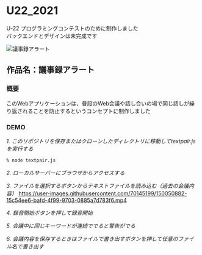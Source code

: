 # U22_2021

U-22 プログラミングコンテストのために制作しました<br>
バックエンドとデザインは未完成です

![議事録アラート](https://user-images.githubusercontent.com/70145199/150047402-4a10ef19-503f-4bf5-98e9-6ce985b8a4ce.png)

## 作品名：議事録アラート

### 概要

このWebアプリケーションは、普段のWeb会議や話し合いの場で同じ話しが繰り返されることを防止するというコンセプトに制作しました

### DEMO


*1. このリポジトリを保存またはクローンしたディレクトリに移動してtextpair.jsを実行する*

```bash
% node textpair.js
```

*2. ローカルサーバーにブラウザからアクセスする*

*3. ファイルを選択するボタンからテキストファイルを読み込む（過去の会議内容）*
https://user-images.githubusercontent.com/70145199/150050882-15c54ee6-bafd-4f99-9703-0885a7d783f6.mp4

*4. 録音開始ボタンを押して録音開始*

*5. 会議中に同じキーワードが連続ででると警告がでる*

*6. 会議内容を保存するときはファイルで書き出すボタンを押して任意のファイル名で書き出す*
